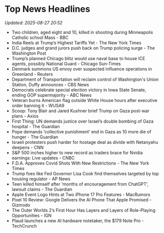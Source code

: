 # Top News Headlines

_Updated: 2025-08-27 20:52_

- Two children, aged eight and 10, killed in shooting during Minneapolis Catholic school Mass - BBC
- India Reels at Trump’s Highest Tariffs Yet - The New York Times
- D.C. judges and grand jurors push back on Trump policing surge - The Washington Post
- Trump’s planned Chicago blitz would use naval base to house ICE agents, possibly National Guard - Chicago Sun-Times
- Denmark summons US envoy over suspected influence operations in Greenland - Reuters
- Department of Transportation will reclaim control of Washington's Union Station, Duffy announces - CBS News
- Democrats celebrate special election victory in Iowa State Senate, ending GOP supermajority - ABC News
- Veteran burns American flag outside White House hours after executive order banning it - WUSA9
- Scoop: Tony Blair and Jared Kushner brief Trump on Gaza post-war plans - Axios
- First Thing: UN demands justice over Israel’s double bombing of Gaza hospital - The Guardian
- Pope demands ‘collective punishment’ end in Gaza as 10 more die of hunger - The Guardian
- Israeli protesters push harder for hostage deal as divide with Netanyahu deepens - CNN
- S&P 500 inches higher to new record as traders brace for Nvidia earnings: Live updates - CNBC
- F.D.A. Approves Covid Shots With New Restrictions - The New York Times
- Trump foes like Fed Governor Lisa Cook find themselves targeted by top housing regulator - AP News
- Teen killed himself after ‘months of encouragement from ChatGPT’, lawsuit claims - The Guardian
- Apple Event Logo Hints at Two iPhone 17 Pro Features - MacRumors
- Pixel 10 Review: Google Delivers the AI Phone That Apple Promised - Gizmodo
- The Outer Worlds 2’s First Hour Has Layers and Layers of Role-Playing Opportunities - IGN
- Plaud launches a new AI hardware notetaker, the $179 Note Pro - TechCrunch